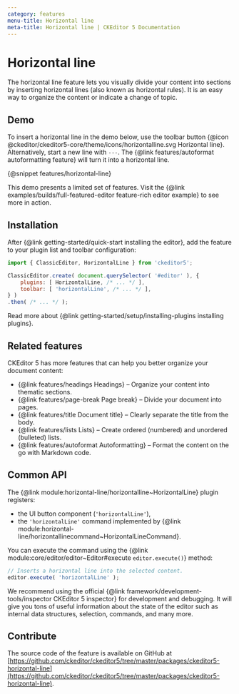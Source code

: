 ```yaml
---
category: features
menu-title: Horizontal line
meta-title: Horizontal line | CKEditor 5 Documentation
---
```


# Horizontal line

The horizontal line feature lets you visually divide your content into sections by inserting horizontal lines (also known as horizontal rules). It is an easy way to organize the content or indicate a change of topic.

## Demo

To insert a horizontal line in the demo below, use the toolbar button {@icon @ckeditor/ckeditor5-core/theme/icons/horizontalline.svg Horizontal line}. Alternatively, start a new line with `---`. The {@link features/autoformat autoformatting feature} will turn it into a horizontal line.

{@snippet features/horizontal-line}

<info-box info>
	This demo presents a limited set of features. Visit the {@link examples/builds/full-featured-editor feature-rich editor example} to see more in action.
</info-box>

## Installation

After {@link getting-started/quick-start installing the editor}, add the feature to your plugin list and toolbar configuration:

```js
import { ClassicEditor, HorizontalLine } from 'ckeditor5';

ClassicEditor.create( document.querySelector( '#editor' ), {
	plugins: [ HorizontalLine, /* ... */ ],
	toolbar: [ 'horizontalLine', /* ... */ ],
} )
.then( /* ... */ );
```

<info-box info>
	Read more about {@link getting-started/setup/installing-plugins installing plugins}.
</info-box>

## Related features

CKEditor&nbsp;5 has more features that can help you better organize your document content:
* {@link features/headings Headings} &ndash; Organize your content into thematic sections.
* {@link features/page-break Page break} &ndash; Divide your document into pages.
* {@link features/title Document title} &ndash; Clearly separate the title from the body.
* {@link features/lists Lists} &ndash;  Create ordered (numbered) and unordered (bulleted) lists.
* {@link features/autoformat Autoformatting} &ndash; Format the content on the go with Markdown code.

## Common API

The {@link module:horizontal-line/horizontalline~HorizontalLine} plugin registers:
* the UI button component (`'horizontalLine'`),
* the `'horizontalLine'` command implemented by {@link module:horizontal-line/horizontallinecommand~HorizontalLineCommand}.

You can execute the command using the {@link module:core/editor/editor~Editor#execute `editor.execute()`} method:

```js
// Inserts a horizontal line into the selected content.
editor.execute( 'horizontalLine' );
```

<info-box>
	We recommend using the official {@link framework/development-tools/inspector CKEditor&nbsp;5 inspector} for development and debugging. It will give you tons of useful information about the state of the editor such as internal data structures, selection, commands, and many more.
</info-box>

## Contribute

The source code of the feature is available on GitHub at [https://github.com/ckeditor/ckeditor5/tree/master/packages/ckeditor5-horizontal-line](https://github.com/ckeditor/ckeditor5/tree/master/packages/ckeditor5-horizontal-line).
